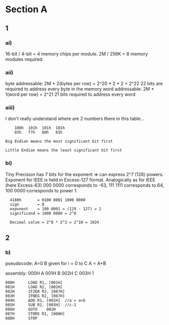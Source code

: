 # Section A

## 1

### ai) 
  16-bit / 4-bit = 4 memory chips per module. 2M / 256K = 8 memory modules required
  
### aii) 
  byte addressable: 2M * 2(bytes per row) = 2^20 * 2 * 2 = 2^22 
    22 bits are required to address every byte in the memory
  word addressable: 2M * 1(word per row) = 2^21
    21 bits required to address every word
    
### aiii) 
  I don't really understand where are 2 numbers there in this table...
  
```
    100h  101h  101h  101h
    03h   f7h   80h   01h

Big Endian means the most significant bit first

Little Endian means the least significant bit first
```
### bi)
Tiny Precision has 7 bits for the exponent => can express 2^7 (128) powers. Exponent for IEEE is held in Excess-127 format.
Analogically as for IEEE (here Excess-63) 000 0000 corresponds to -63, 111 1111 corresponds to 64, 100 0000 corresponds to power 1.

```
  4180h       = 0100 0001 1000 0000
  sign        = 0
  exponent    = 100 0001 = (129 - 127) = 2
  significand = 1000 0000 = 2^8
  
  Decimal value = 2^8 * 2^2 = 2^10 = 1024
```

  
  
  
## 2 
### b) 
  
  pseudocode:
    A=0
    B given
    for i = 0 to C
      A = A+B
  
  assembly:
    000H      A
    001H      B
    002H      C
    003H      1
    
    080H      LOAD R1, [001H]
    081H      LOAD R2, [002H]
    082H      IFZER R2, [087H]
    083H      IFNEG R2, [087H]
    084H      ADD R1, [001H]  //a = a+b
    085H      SUB R2, [003H]  //c-1
    086H      GOTO    082H
    087H      STORE R1, [000H]
    088H      STOP
    
